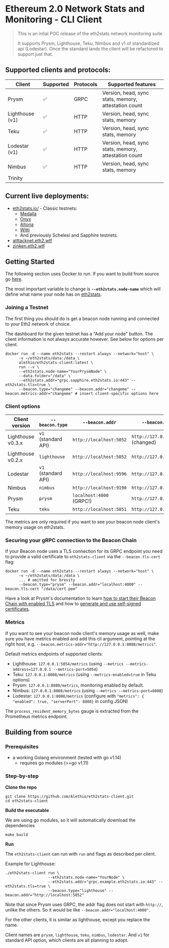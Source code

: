 # Ethereum 2.0 Network Stats and Monitoring - CLI Client

> This is an intial POC release of the eth2stats network monitoring suite
> 
> It supports Prysm, Lighthouse, Teku, Nimbus and v1 of standardized api (Lodestar).
> Once the standard lands the client will be refactored to support just that.

## Supported clients and protocols:

| Client        | Supported | Protocols | Supported features                                   |
|---------------|-----------|-----------|------------------------------------------------------|
| Prysm         | ✅        | GRPC      | Version, head, sync stats, memory, attestation count |
| Lighthouse (v1)   | ✅        | HTTP      | Version, head, sync stats, memory                    |
| Teku          | ✅        | HTTP      | Version, head, sync stats, memory                    |
| Lodestar (v1) | ✅        | HTTP      | Version, head, sync stats, memory, attestation count |
| Nimbus        | ✅        | HTTP      | Version, head, sync stats, memory                    |
| Trinity       |          |           |                                                      |

  
## Current live deployments:

- [eth2stats.io/](https://eth2stats.io/) - Classic testnets:
  - [Medalla](https://eth2stats.io/medalla-testnet)
  - [Onyx](https://eth2stats.io/onyx-testnet)
  - [Altona](https://eth2stats.io/altona-testnet)
  - [Witti](https://eth2stats.io/witti-testnet)
  - And previously Schelesi and Sapphire testnets.
- [atttacknet.eth2.wtf](https://atttacknet.eth2.wtf)
- [zinken.eth2.wtf](https://atttacknet.eth2.wtf)


## Getting Started

The following section uses Docker to run. If you want to build from source go [here](#building-from-source).

The most important variable to change is **`--eth2stats.node-name`** which will define what name your node has on [eth2stats](https://eth2stats.io).


### Joining a Testnet

The first thing you should do is get a beacon node running and connected to your Eth2 network of choice.

The dashboard for the given testnet has a "Add your node" button. The client information is not always accurate however.
See below for options per client.

```shell script
docker run -d --name eth2stats --restart always --network="host" \
      -v ~/eth2stats/data:/data \
      alethio/eth2stats-client:latest \
      run --v \
      --eth2stats.node-name="YourPrysmNode" \
      --data.folder="/data" \
      --eth2stats.addr="grpc.sapphire.eth2stats.io:443" --eth2stats.tls=true \
      --beacon.type="changeme" --beacon.addr="changeme" --beacon.metrics-addr="changeme" # insert client-specific options here
```

### Client options

| Client version            | `--beacon.type`        | `--beacon.addr`           | `--beacon.metrics-addr`                   |
|---------------------------|------------------------|---------------------------|-------------------------------------------|
| Lighthouse v0.3.x         | `v1`  (standard API)   | `http://localhost:5052`   | `http://127.0.0.1:5054/metrics` (changed) |
| Lighthouse v0.2.x         | `lighthouse`           | `http://localhost:5052`   | `http://127.0.0.1:5052/metrics`           |
| Lodestar                  | `v1`  (standard API)   | `http://localhost:9596`   | `http://127.0.0.1:8008/metrics`           |
| Nimbus                    | `nimbus`               | `http://localhost:9190`   | `http://127.0.0.1:8008/metrics`           |
| Prysm                     | `prysm`                | `localhost:4000` (GRPC!)  | `http://127.0.0.1:8080/metrics`           |
| Teku                      | `teku`                 | `http://localhost:5051`   | `http://127.0.0.1:8008/metrics`           |

The metrics are only required if you want to see your beacon node client's memory usage on eth2stats.


### Securing your gRPC connection to the Beacon Chain

If your Beacon node uses a TLS connection for its GRPC endpoint you need to provide a valid certificate to `eth2stats-client` via the `--beacon.tls-cert` flag:

```shell script
docker run -d --name eth2stats --restart always --network="host" \
      -v ~/eth2stats/data:/data \
      ... # omitted for brevity
      --beacon.type="prysm" --beacon.addr="localhost:4000" --beacon.tls-cert "/data/cert.pem"
```

Have a look at Prysm's documentation to learn [how to start their Beacon Chain with enabled TLS](https://docs.prylabs.network/docs/prysm-usage/secure-grpc) and how to [generate and use self-signed certificates](https://docs.prylabs.network/docs/prysm-usage/secure-grpc#generating-self-signed-tls-certificates).

### Metrics

If you want to see your beacon node client's memory usage as well, make sure you have metrics enabled and add this cli argument,
 pointing at the right host, e.g. `--beacon.metrics-addr="http://127.0.0.1:8080/metrics"`.

Default metrics endpoints of supported clients:
- Lighthouse: `127.0.0.1:5054/metrics` (using `--metrics --metrics-address=127.0.0.1 --metrics-port=5054`)
- Teku: `127.0.0.1:8008/metrics` (using `--metrics-enabled=true` in Teku options)
- Prysm: `127.0.0.1:8080/metrics`, monitoring enabled by default.
- Nimbus: `127.0.0.1:8008/metrics` (using `--metrics --metrics-port=8008`)
- Lodestar: `127.0.0.1:8008/metrics` (configure with `"metrics": { "enabled": true, "serverPort": 8008}` in config JSON)

The `process_resident_memory_bytes` gauge is extracted from the Prometheus metrics endpoint.


## Building from source

### Prerequisites

- a working Golang environment (tested with go v1.14)
    - requires go modules (>=go v1.11)

### Step-by-step

**Clone the repo**
```shell script
git clone https://github.com/Alethio/eth2stats-client.git
cd eth2stats-client
```

**Build the executable**

We are using go modules, so it will automatically download the dependencies
```shell script
make build
```

**Run**

The `eth2stats-client` can run with `run` and flags as described per client.

Example for Lighthouse:
```shell script
./eth2stats-client run \
                   --eth2stats.node-name="YourNode" \
                   --eth2stats.addr="grpc.example.eth2stats.io:443" --eth2stats.tls=true \
                   --beacon.type="lighthouse" --beacon.addr="http://localhost:5052"
```

Note that since Prysm uses GRPC, the addr flag does not start with `http://`, unlike the others.
So it would be like `--beacon.addr="localhost:4000"`.

For the other clients, it is similar as lighthouse, except you replace the name.

Client names are `prysm`, `lighthouse`, `teku`, `nimbus`, `lodestar`. And `v1` for standard API option, which clients are all planning to adopt.
